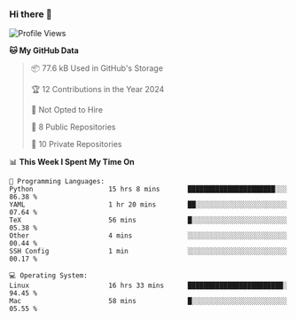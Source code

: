 ### Hi there 👋

<!--
**huayuan4396/huayuan4396** is a ✨ _special_ ✨ repository because its `README.md` (this file) appears on your GitHub profile.

Here are some ideas to get you started:

- 🔭 I’m currently working on ...
- 🌱 I’m currently learning ...
- 👯 I’m looking to collaborate on ...
- 🤔 I’m looking for help with ...
- 💬 Ask me about ...
- 📫 How to reach me: ...
- 😄 Pronouns: ...
- ⚡ Fun fact: ...
-->

<!--START_SECTION:waka-->
![Profile Views](http://img.shields.io/badge/Profile%20Views-2-blue)

**🐱 My GitHub Data** 

> 📦 77.6 kB Used in GitHub's Storage 
 > 
> 🏆 12 Contributions in the Year 2024
 > 
> 🚫 Not Opted to Hire
 > 
> 📜 8 Public Repositories 
 > 
> 🔑 10 Private Repositories 
 > 
📊 **This Week I Spent My Time On** 

```text
💬 Programming Languages: 
Python                   15 hrs 8 mins       ██████████████████████░░░   86.38 % 
YAML                     1 hr 20 mins        ██░░░░░░░░░░░░░░░░░░░░░░░   07.64 % 
TeX                      56 mins             █░░░░░░░░░░░░░░░░░░░░░░░░   05.38 % 
Other                    4 mins              ░░░░░░░░░░░░░░░░░░░░░░░░░   00.44 % 
SSH Config               1 min               ░░░░░░░░░░░░░░░░░░░░░░░░░   00.17 % 

💻 Operating System: 
Linux                    16 hrs 33 mins      ████████████████████████░   94.45 % 
Mac                      58 mins             █░░░░░░░░░░░░░░░░░░░░░░░░   05.55 % 
```


<!--END_SECTION:waka-->
